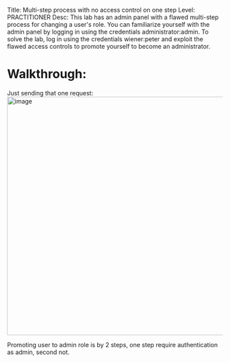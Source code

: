 Title: Multi-step process with no access control on one step 
Level: PRACTITIONER
Desc:  This lab has an admin panel with a flawed multi-step process for changing a user's role. You can familiarize yourself with the admin panel by logging in using the credentials administrator:admin.
To solve the lab, log in using the credentials wiener:peter and exploit the flawed access controls to promote yourself to become an administrator. 

# Walkthrough:
Just sending that one request:
<img width="1039" height="556" alt="image" src="https://github.com/user-attachments/assets/1dad6626-dd9f-405f-9b24-3ab47a3945b7" />

Promoting user to admin role is by 2 steps, one step require authentication as admin, second not.
